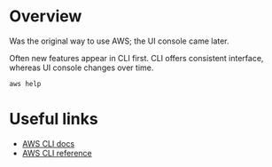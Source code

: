 # Overview

Was the original way to use AWS; the UI console came later.

Often new features appear in CLI first. CLI offers consistent interface, whereas UI console changes over time.

```
aws help
```

# Useful links

* [AWS CLI docs](https://docs.aws.amazon.com/cli/index.html)
* [AWS CLI reference](https://docs.aws.amazon.com/cli/latest/reference/)